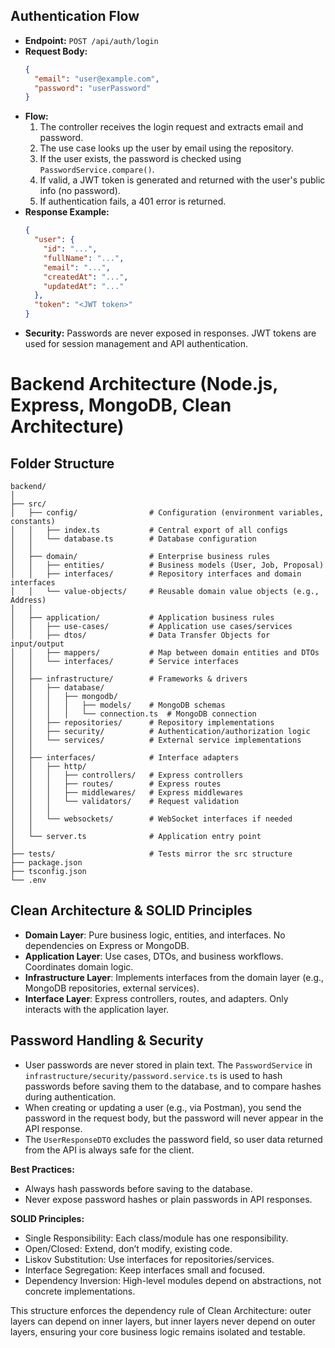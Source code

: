 ## Authentication Flow

- **Endpoint:** `POST /api/auth/login`
- **Request Body:**
  ```json
  {
    "email": "user@example.com",
    "password": "userPassword"
  }
  ```
- **Flow:**
  1. The controller receives the login request and extracts email and password.
  2. The use case looks up the user by email using the repository.
  3. If the user exists, the password is checked using `PasswordService.compare()`.
  4. If valid, a JWT token is generated and returned with the user's public info (no password).
  5. If authentication fails, a 401 error is returned.
- **Response Example:**
  ```json
  {
    "user": {
      "id": "...",
      "fullName": "...",
      "email": "...",
      "createdAt": "...",
      "updatedAt": "..."
    },
    "token": "<JWT token>"
  }
  ```
- **Security:** Passwords are never exposed in responses. JWT tokens are used for session management and API authentication.

# Backend Architecture (Node.js, Express, MongoDB, Clean Architecture)

## Folder Structure

```
backend/
│
├── src/
│   ├── config/                # Configuration (environment variables, constants)
│   │   ├── index.ts           # Central export of all configs
│   │   └── database.ts        # Database configuration
│   │
│   ├── domain/                # Enterprise business rules
│   │   ├── entities/          # Business models (User, Job, Proposal)
│   │   ├── interfaces/        # Repository interfaces and domain interfaces
│   │   └── value-objects/     # Reusable domain value objects (e.g., Address)
│   │
│   ├── application/           # Application business rules
│   │   ├── use-cases/         # Application use cases/services
│   │   ├── dtos/              # Data Transfer Objects for input/output
│   │   ├── mappers/           # Map between domain entities and DTOs
│   │   └── interfaces/        # Service interfaces
│   │
│   ├── infrastructure/        # Frameworks & drivers
│   │   ├── database/
│   │   │   ├── mongodb/
│   │   │   │   ├── models/    # MongoDB schemas
│   │   │   │   └── connection.ts  # MongoDB connection
│   │   ├── repositories/      # Repository implementations
│   │   ├── security/          # Authentication/authorization logic
│   │   └── services/          # External service implementations
│   │
│   ├── interfaces/            # Interface adapters
│   │   ├── http/
│   │   │   ├── controllers/   # Express controllers
│   │   │   ├── routes/        # Express routes
│   │   │   ├── middlewares/   # Express middlewares
│   │   │   └── validators/    # Request validation
│   │   │
│   │   └── websockets/        # WebSocket interfaces if needed
│   │
│   └── server.ts              # Application entry point
│
├── tests/                     # Tests mirror the src structure
├── package.json
├── tsconfig.json
└── .env
```

## Clean Architecture & SOLID Principles

- **Domain Layer**: Pure business logic, entities, and interfaces. No dependencies on Express or MongoDB.
- **Application Layer**: Use cases, DTOs, and business workflows. Coordinates domain logic.
- **Infrastructure Layer**: Implements interfaces from the domain layer (e.g., MongoDB repositories, external services).
- **Interface Layer**: Express controllers, routes, and adapters. Only interacts with the application layer.

## Password Handling & Security

- User passwords are never stored in plain text. The `PasswordService` in `infrastructure/security/password.service.ts` is used to hash passwords before saving them to the database, and to compare hashes during authentication.
- When creating or updating a user (e.g., via Postman), you send the password in the request body, but the password will never appear in the API response.
- The `UserResponseDTO` excludes the password field, so user data returned from the API is always safe for the client.

**Best Practices:**

- Always hash passwords before saving to the database.
- Never expose password hashes or plain passwords in API responses.

**SOLID Principles:**

- Single Responsibility: Each class/module has one responsibility.
- Open/Closed: Extend, don’t modify, existing code.
- Liskov Substitution: Use interfaces for repositories/services.
- Interface Segregation: Keep interfaces small and focused.
- Dependency Inversion: High-level modules depend on abstractions, not concrete implementations.

This structure enforces the dependency rule of Clean Architecture: outer layers can depend on inner layers, but inner layers never depend on outer layers, ensuring your core business logic remains isolated and testable.
